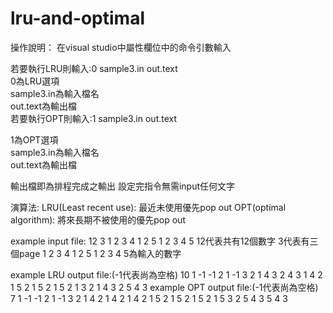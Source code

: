 # lru-and-optimal
操作說明：
在visual studio中屬性欄位中的命令引數輸入  

若要執行LRU則輸入:0 sample3.in out.text  
0為LRU選項    
sample3.in為輸入檔名  
out.text為輸出檔  
若要執行OPT則輸入:1 sample3.in out.text  

1為OPT選項  
sample3.in為輸入檔名  
out.text為輸出檔  

輸出檔即為排程完成之輸出
設定完指令無需input任何文字

演算法:
LRU(Least recent use):
最近未使用優先pop out
OPT(optimal algorithm):
將來長期不被使用的優先pop out

example input file:
12 3
1 2 3 4 1 2 5 1 2 3 4 5
12代表共有12個數字
3代表有三個page
1 2 3 4 1 2 5 1 2 3 4 5為輸入的數字

example LRU output file:(-1代表尚為空格)
10
1 -1 -1 
2 1 -1 
3 2 1 
4 3 2 
4 3 1 
4 2 1 
5 2 1 
5 2 1 
5 2 1 
3 2 1 
4 3 2 
5 4 3 
example OPT output file:(-1代表尚為空格)
7
1 -1 -1 
2 1 -1 
3 2 1 
4 2 1 
4 2 1 
4 2 1 
5 2 1 
5 2 1 
5 2 1 
5 3 2 
5 4 3 
5 4 3 

